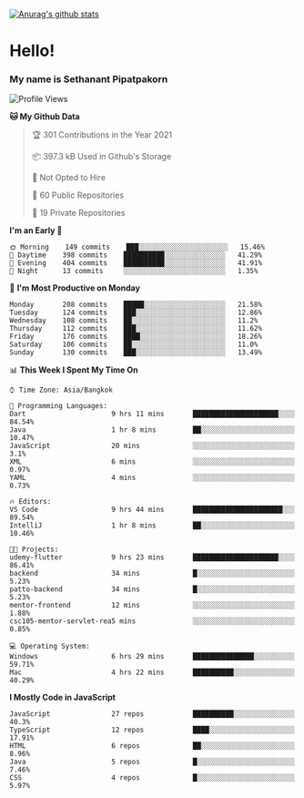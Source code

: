 [![Anurag's github stats](https://github-readme-stats.vercel.app/api?username=thetkpark&count_private=true&show_icons=true&theme=dracula)](https://github.com/anuraghazra/github-readme-stats)

# Hello!
### My name is Sethanant Pipatpakorn

<!--START_SECTION:waka-->
![Profile Views](http://img.shields.io/badge/Profile%20Views-32-blue)

**🐱 My Github Data** 

> 🏆 301 Contributions in the Year 2021
 > 
> 📦 397.3 kB Used in Github's Storage 
 > 
> 🚫 Not Opted to Hire
 > 
> 📜 60 Public Repositories 
 > 
> 🔑 19 Private Repositories  
 > 
**I'm an Early 🐤** 

```text
🌞 Morning    149 commits    ███░░░░░░░░░░░░░░░░░░░░░░   15.46% 
🌆 Daytime    398 commits    ██████████░░░░░░░░░░░░░░░   41.29% 
🌃 Evening    404 commits    ██████████░░░░░░░░░░░░░░░   41.91% 
🌙 Night      13 commits     ░░░░░░░░░░░░░░░░░░░░░░░░░   1.35%

```
📅 **I'm Most Productive on Monday** 

```text
Monday       208 commits    █████░░░░░░░░░░░░░░░░░░░░   21.58% 
Tuesday      124 commits    ███░░░░░░░░░░░░░░░░░░░░░░   12.86% 
Wednesday    108 commits    ██░░░░░░░░░░░░░░░░░░░░░░░   11.2% 
Thursday     112 commits    ███░░░░░░░░░░░░░░░░░░░░░░   11.62% 
Friday       176 commits    ████░░░░░░░░░░░░░░░░░░░░░   18.26% 
Saturday     106 commits    ██░░░░░░░░░░░░░░░░░░░░░░░   11.0% 
Sunday       130 commits    ███░░░░░░░░░░░░░░░░░░░░░░   13.49%

```


📊 **This Week I Spent My Time On** 

```text
⌚︎ Time Zone: Asia/Bangkok

💬 Programming Languages: 
Dart                     9 hrs 11 mins       █████████████████████░░░░   84.54% 
Java                     1 hr 8 mins         ██░░░░░░░░░░░░░░░░░░░░░░░   10.47% 
JavaScript               20 mins             ░░░░░░░░░░░░░░░░░░░░░░░░░   3.1% 
XML                      6 mins              ░░░░░░░░░░░░░░░░░░░░░░░░░   0.97% 
YAML                     4 mins              ░░░░░░░░░░░░░░░░░░░░░░░░░   0.73%

🔥 Editors: 
VS Code                  9 hrs 44 mins       ██████████████████████░░░   89.54% 
IntelliJ                 1 hr 8 mins         ██░░░░░░░░░░░░░░░░░░░░░░░   10.46%

🐱‍💻 Projects: 
udemy-flutter            9 hrs 23 mins       █████████████████████░░░░   86.41% 
backend                  34 mins             █░░░░░░░░░░░░░░░░░░░░░░░░   5.23% 
patto-backend            34 mins             █░░░░░░░░░░░░░░░░░░░░░░░░   5.23% 
mentor-frontend          12 mins             ░░░░░░░░░░░░░░░░░░░░░░░░░   1.88% 
csc105-mentor-servlet-rea5 mins              ░░░░░░░░░░░░░░░░░░░░░░░░░   0.85%

💻 Operating System: 
Windows                  6 hrs 29 mins       ███████████████░░░░░░░░░░   59.71% 
Mac                      4 hrs 22 mins       ██████████░░░░░░░░░░░░░░░   40.29%

```

**I Mostly Code in JavaScript** 

```text
JavaScript               27 repos            ██████████░░░░░░░░░░░░░░░   40.3% 
TypeScript               12 repos            ████░░░░░░░░░░░░░░░░░░░░░   17.91% 
HTML                     6 repos             ██░░░░░░░░░░░░░░░░░░░░░░░   8.96% 
Java                     5 repos             █░░░░░░░░░░░░░░░░░░░░░░░░   7.46% 
CSS                      4 repos             █░░░░░░░░░░░░░░░░░░░░░░░░   5.97%

```



<!--END_SECTION:waka-->

